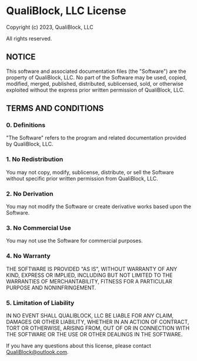 # QualiBlock, LLC License

Copyright (c) 2023, QualiBlock, LLC

All rights reserved.

## NOTICE

This software and associated documentation files (the "Software") are the property of QualiBlock, LLC. No part of the Software may be used, copied, modified, merged, published, distributed, sublicensed, sold, or otherwise exploited without the express prior written permission of QualiBlock, LLC.

## TERMS AND CONDITIONS

### 0. Definitions

"The Software" refers to the program and related documentation provided by QualiBlock, LLC.

### 1. No Redistribution

You may not copy, modify, sublicense, distribute, or sell the Software without specific prior written permission from QualiBlock, LLC.

### 2. No Derivation

You may not modify the Software or create derivative works based upon the Software.

### 3. No Commercial Use

You may not use the Software for commercial purposes.

### 4. No Warranty

THE SOFTWARE IS PROVIDED "AS IS", WITHOUT WARRANTY OF ANY KIND, EXPRESS OR IMPLIED, INCLUDING BUT NOT LIMITED TO THE WARRANTIES OF MERCHANTABILITY, FITNESS FOR A PARTICULAR PURPOSE AND NONINFRINGEMENT.

### 5. Limitation of Liability

IN NO EVENT SHALL QUALIBLOCK, LLC BE LIABLE FOR ANY CLAIM, DAMAGES OR OTHER LIABILITY, WHETHER IN AN ACTION OF CONTRACT, TORT OR OTHERWISE, ARISING FROM, OUT OF OR IN CONNECTION WITH THE SOFTWARE OR THE USE OR OTHER DEALINGS IN THE SOFTWARE.

If you have any questions about this license, please contact [QualiBlock@outlook.com](mailto:qualiblock+github@outlook.com).
